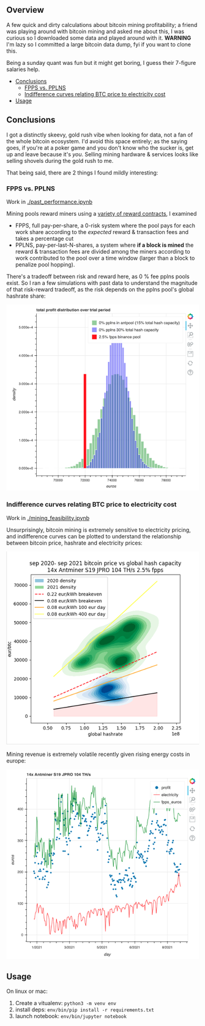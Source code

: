 ## Overview

A few quick and dirty calculations about bitcoin mining profitability; a friend was playing around with bitcoin mining and asked me about this, I was curious so I downloaded some data and played around with it. **WARNING** I'm lazy so I committed a large bitcoin data dump, fyi if you want to clone this.

Being a sunday quant was fun but it might get boring, I guess their 7-figure salaries help.

* [Conclusions](#conclusions)
  * [FPPS vs. PPLNS](#fpps_pplns)
  * [Indifference curves relating BTC price to electricity cost](#indifference_curves)
* [Usage](#usage)

## Conclusions

I got a distinctly skeevy, gold rush vibe when looking for data, not a fan of the whole bitcoin ecosystem. I'd avoid this space entirely; as the saying goes, if you're at a poker game and you don't know who the sucker is, get up and leave because it's *you*. Selling mining hardware & services looks like selling shovels during the gold rush to me.

That being said, there are 2 things I found mildly interesting:

<a id="fpps_pplns"></a>
### FPPS vs. PPLNS

Work in [./past_performance.ipynb](past_performance.ipynb)

Mining pools reward miners using a [variety of reward contracts](https://www.nicehash.com/blog/post/how-mining-pools-distribute-rewards-pps-vs-fpps-vs-pplns), I examined

* FPPS, full pay-per-share, a 0-risk system where the pool pays for each work share according to the *expected* reward & transaction fees and takes a percentage cut
* PPLNS, pay-per-last-N-shares, a system where **if a block is mined** the reward & transaction fees are divided among the miners according to work contributed to the pool over a time window (larger than a block to penalize pool hopping).

There's a tradeoff between risk and reward here, as 0 % fee pplns pools exist. So I ran a few simulations with past data to understand the magnitude of that risk-reward tradeoff, as the risk depends on the pplns pool's global hashrate share:

![img](fpps_vs_pplns.png)

<a id="indifference_curves"></a>
### Indifference curves relating BTC price to electricity cost

Work in [./mining_feasibility.ipynb](mining_feasibility.ipynb)

Unsurprisingly, bitcoin mining is extremely sensitive to electricity pricing, and indifference curves can be plotted to understand the relationship between bitcoin price, hashrate and electricity prices:

![img](indifference_curves.png)

Mining revenue is extremely volatile recently given rising energy costs in europe:

![img](daily_revenue.png)

## Usage

On linux or mac:

1. Create a vitualenv: `python3 -m venv env`
2. install deps: `env/bin/pip install -r requirements.txt`
3. launch notebook: `env/bin/jupyter notebook`
